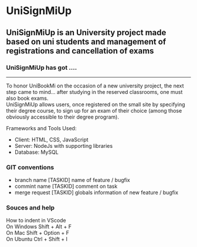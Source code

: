 # UniSignMiUp

## UniSignMiUp is an University project made based on uni students and management of registrations and cancellation of exams

### UniSignMiUp has got ....
-------------------------------------------------------------------------------------

To honor UniBookMi on the occasion of a new university project, the next step came to mind... after studying in the reserved classrooms, one must also book exams.  
UniSignMiUp allows users, once registered on the small site by specifying their degree course, to sign up for an exam of their choice (among those obviously accessible to their degree program).

Frameworks and Tools Used:
- Client: HTML, CSS, JavaScript
- Server: NodeJs with supporting libraries
- Database: MySQL

### GIT conventions

- branch name [TASKID] name of feature / bugfix
- commint name [TASKID] comment on task
- merge request [TASKID] globals information of new feature / bugfix

### Souces and help



How to indent in VScode <br />
On Windows Shift + Alt + F <br />
On Mac Shift + Option + F <br />
On Ubuntu Ctrl + Shift + I
